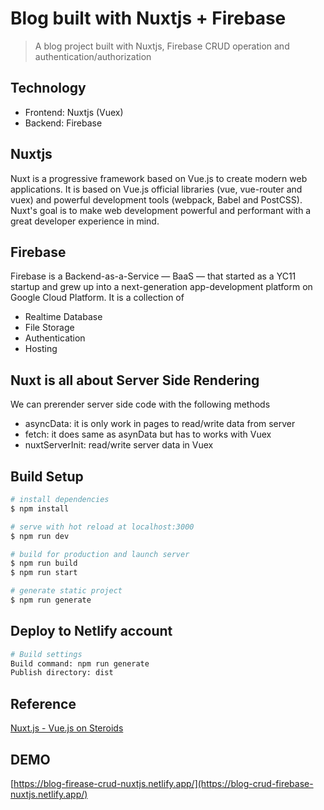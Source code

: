 # Blog built with Nuxtjs + Firebase

> A blog project built with Nuxtjs, Firebase CRUD operation and authentication/authorization

## Technology
- Frontend: Nuxtjs (Vuex)
- Backend: Firebase
  
## Nuxtjs
Nuxt is a progressive framework based on Vue.js to create modern web applications. It is based on Vue.js official libraries (vue, vue-router and vuex) and powerful development tools (webpack, Babel and PostCSS). Nuxt's goal is to make web development powerful and performant with a great developer experience in mind.

## Firebase
Firebase is a Backend-as-a-Service — BaaS — that started as a YC11 startup and grew up into a next-generation app-development platform on Google Cloud Platform.
It is a collection of  
- Realtime Database
- File Storage
- Authentication
- Hosting

## Nuxt is all about Server Side Rendering
We can prerender server side code with the following methods
- asyncData: it is only work in pages to read/write data from server
- fetch: it does same as asynData but has to works with Vuex
- nuxtServerInit: read/write server data in Vuex

## Build Setup

```bash
# install dependencies
$ npm install

# serve with hot reload at localhost:3000
$ npm run dev

# build for production and launch server
$ npm run build
$ npm run start

# generate static project
$ npm run generate
```

## Deploy to Netlify account

```bash
# Build settings
Build command: npm run generate
Publish directory: dist
```

## Reference
[Nuxt.js - Vue.js on Steroids](https://www.udemy.com/course/nuxtjs-vuejs-on-steroids/)
  
## DEMO
[https://blog-firease-crud-nuxtjs.netlify.app/](https://blog-crud-firebase-nuxtjs.netlify.app/)
